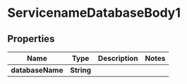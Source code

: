 # ServicenameDatabaseBody1

## Properties
Name | Type | Description | Notes
------------ | ------------- | ------------- | -------------
**databaseName** | **String** |  | 
